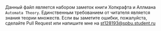 Данный файл является набором заметок книги Хопкрафта и Аллмана `Automata Theory`.
Единственным требованием от читателя является знания теории множеств.
Если вы заметите ошибки, пожалуйста, сделайте Pull Request или напишите мне на st128193@spbu.student.ru
